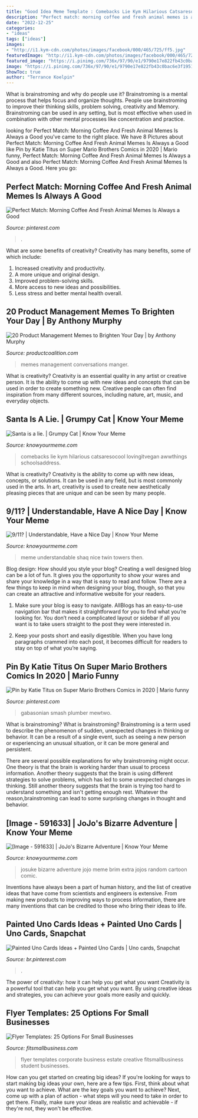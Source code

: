 ```yaml
---
title: "Good Idea Meme Template : Comebacks Lie Kym Hilarious Catsaresocool Lovingitvegan Awwthings Schoolsaddress"
description: "Perfect match: morning coffee and fresh animal memes is always a good"
date: "2022-12-25"
categories:
- "ideas"
tags: ["ideas"]
images:
- "http://i1.kym-cdn.com/photos/images/facebook/000/465/725/ff5.jpg"
featuredImage: "http://i1.kym-cdn.com/photos/images/facebook/000/465/725/ff5.jpg"
featured_image: "https://i.pinimg.com/736x/97/90/e1/9790e17e822fb43c0bac6e3f1951225d.jpg"
image: "https://i.pinimg.com/736x/97/90/e1/9790e17e822fb43c0bac6e3f1951225d.jpg"
ShowToc: true
author: "Terrance Koelpin"
---
```



What is brainstroming and why do people use it?
Brainstroming is a mental process that helps focus and organize thoughts. People use brainstroming to improve their thinking skills, problem solving, creativity and Memory. Brainstroming can be used in any setting, but is most effective when used in combination with other mental processes like concentration and practice.

	

		
looking for Perfect Match: Morning Coffee And Fresh Animal Memes Is Always a Good you've came to the right place. We have 8 Pictures about Perfect Match: Morning Coffee And Fresh Animal Memes Is Always a Good like Pin by Katie Titus on Super Mario Brothers Comics in 2020 | Mario funny, Perfect Match: Morning Coffee And Fresh Animal Memes Is Always a Good and also Perfect Match: Morning Coffee And Fresh Animal Memes Is Always a Good. Here you go:
		
    
## Perfect Match: Morning Coffee And Fresh Animal Memes Is Always A Good

<img loading=lazy src="https://i.pinimg.com/736x/97/90/e1/9790e17e822fb43c0bac6e3f1951225d.jpg" onerror="this.onerror=null;this.src='https://tse3.mm.bing.net/th?id=OIP.JWDvkCMyP5Mtl0xGyHPGMAHaGu&amp;pid=15.1';" alt="Perfect Match: Morning Coffee And Fresh Animal Memes Is Always a Good">

_Source: pinterest.com_

>. 

	

What are some benefits of creativity?
Creativity has many benefits, some of which include: 
1. Increased creativity and productivity.
2. A more unique and original design.
3. Improved problem-solving skills.
4. More access to new ideas and possibilities. 
5. Less stress and better mental health overall.

    
## 20 Product Management Memes To Brighten Your Day | By Anthony Murphy

<img loading=lazy src="https://miro.medium.com/max/1000/1*kqUTFXCK8qpiceluqWPRRw.jpeg" onerror="this.onerror=null;this.src='https://tse4.mm.bing.net/th?id=OIP.4AwOutFDEpiKKfXaob-TvwHaJ9&amp;pid=15.1';" alt="20 Product Management Memes to Brighten Your Day | by Anthony Murphy">

_Source: productcoalition.com_

>memes management conversations manger. 

	

What is creativity?
Creativity is an essential quality in any artist or creative person. It is the ability to come up with new ideas and concepts that can be used in order to create something new. Creative people can often find inspiration from many different sources, including nature, art, music, and everyday objects.

    
## Santa Is A Lie. | Grumpy Cat | Know Your Meme

<img loading=lazy src="http://i1.kym-cdn.com/photos/images/facebook/000/465/725/ff5.jpg" onerror="this.onerror=null;this.src='https://tse1.mm.bing.net/th?id=OIP.S20m2tPssjBJrJoxuOLHlwHaNI&amp;pid=15.1';" alt="Santa is a lie. | Grumpy Cat | Know Your Meme">

_Source: knowyourmeme.com_

>comebacks lie kym hilarious catsaresocool lovingitvegan awwthings schoolsaddress. 

	

What is creativity?
Creativity is the ability to come up with new ideas, concepts, or solutions. It can be used in any field, but is most commonly used in the arts. In art, creativity is used to create new aesthetically pleasing pieces that are unique and can be seen by many people.

    
## 9/11? | Understandable, Have A Nice Day | Know Your Meme

<img loading=lazy src="https://i.kym-cdn.com/photos/images/facebook/001/256/190/fd0.jpg" onerror="this.onerror=null;this.src='https://tse2.mm.bing.net/th?id=OIP.OisNJuescE6Fh-VpnKRn2wHaHP&amp;pid=15.1';" alt="9/11? | Understandable, Have a Nice Day | Know Your Meme">

_Source: knowyourmeme.com_

>meme understandable shaq nice twin towers then. 

	

Blog design: How should you style your blog?
Creating a well designed blog can be a lot of fun. It gives you the opportunity to show your wares and share your knowledge in a way that is easy to read and follow. There are a few things to keep in mind when designing your blog, though, so that you can create an attractive and informative website for your readers.
1. Make sure your blog is easy to navigate. AllBlogs has an easy-to-use navigation bar that makes it straightforward for you to find what you’re looking for. You don’t need a complicated layout or sidebar if all you want is to take users straight to the post they were interested in.

2. Keep your posts short and easily digestible. When you have long paragraphs crammed into each post, it becomes difficult for readers to stay on top of what you’re saying.

    
## Pin By Katie Titus On Super Mario Brothers Comics In 2020 | Mario Funny

<img loading=lazy src="https://i.pinimg.com/736x/83/2e/a5/832ea52d701eebbeea706d380da0cabd.jpg" onerror="this.onerror=null;this.src='https://tse4.mm.bing.net/th?id=OIP.ocg-2bKWgAvD9mg5cpA-IQHaQC&amp;pid=15.1';" alt="Pin by Katie Titus on Super Mario Brothers Comics in 2020 | Mario funny">

_Source: pinterest.com_

>gabasonian smash plumber mewtwo. 

	

What is brainstroming?
What is brainstroming?
Brainstroming is a term used to describe the phenomenon of sudden, unexpected changes in thinking or behavior. It can be a result of a single event, such as seeing a new person or experiencing an unusual situation, or it can be more general and persistent.

There are several possible explanations for why brainstroming might occur. One theory is that the brain is working harder than usual to process information. Another theory suggests that the brain is using different strategies to solve problems, which has led to some unexpected changes in thinking. Still another theory suggests that the brain is trying too hard to understand something and isn't getting enough rest. Whatever the reason,brainstroming can lead to some surprising changes in thought and behavior.

    
## [Image - 591633] | JoJo&#039;s Bizarre Adventure | Know Your Meme

<img loading=lazy src="https://i.kym-cdn.com/photos/images/facebook/000/591/633/438.jpg" onerror="this.onerror=null;this.src='https://tse2.mm.bing.net/th?id=OIP.HAQX-chJSQ50Z1vSDJj-XQHaLU&amp;pid=15.1';" alt="[Image - 591633] | JoJo&#039;s Bizarre Adventure | Know Your Meme">

_Source: knowyourmeme.com_

>josuke bizarre adventure jojo meme brim extra jojos random cartoon comic. 

	

Inventions have always been a part of human history, and the list of creative ideas that have come from scientists and engineers is extensive. From making new products to improving ways to process information, there are many inventions that can be credited to those who bring their ideas to life.

    
## Painted Uno Cards Ideas + Painted Uno Cards | Uno Cards, Snapchat

<img loading=lazy src="https://i.pinimg.com/736x/79/bd/4e/79bd4efd3ead6138690bbc866afbf0d2.jpg" onerror="this.onerror=null;this.src='https://tse2.mm.bing.net/th?id=OIP.7F-hp3D2UnmtUemq7001YAAAAA&amp;pid=15.1';" alt="Painted Uno Cards Ideas + Painted Uno Cards | Uno cards, Snapchat">

_Source: br.pinterest.com_

>. 

	

The power of creativity: how it can help you get what you want
Creativity is a powerful tool that can help you get what you want. By using creative ideas and strategies, you can achieve your goals more easily and quickly.

    
## Flyer Templates: 25 Options For Small Businesses

<img loading=lazy src="http://fitsmallbusiness.com/wp-content/uploads/2016/12/Corporate-Flyer.jpg" onerror="this.onerror=null;this.src='https://tse3.mm.bing.net/th?id=OIP.S2WnMa5C2sgUGKvfkt1jgAHaKe&amp;pid=15.1';" alt="Flyer Templates: 25 Options For Small Businesses">

_Source: fitsmallbusiness.com_

>flyer templates corporate business estate creative fitsmallbusiness student businesses. 

	

How can you get started on creating big ideas?
If you're looking for ways to start making big ideas your own, here are a few tips. First, think about what you want to achieve. What are the key goals you want to achieve? Next, come up with a plan of action - what steps will you need to take in order to get there. Finally, make sure your ideas are realistic and achievable - if they're not, they won't be effective.

